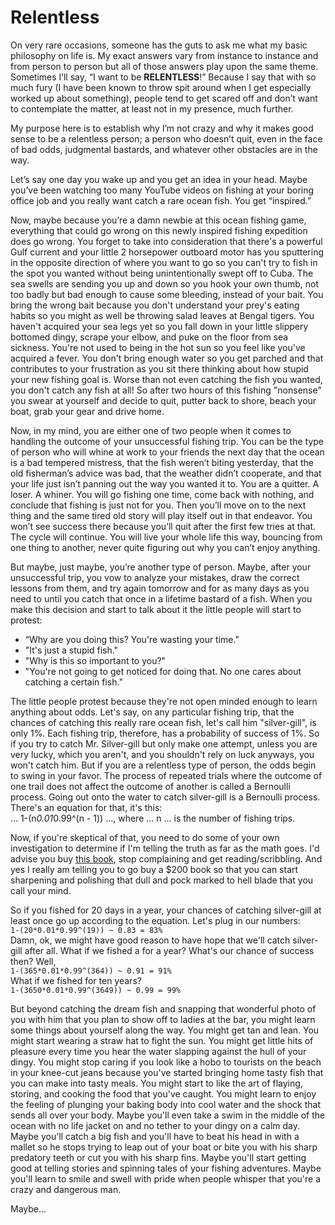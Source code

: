 # Relentless
On very rare occasions, someone has the guts to ask me what my basic philosophy on life is. My exact answers vary from instance to instance and from person to person but all of those answers play upon the same theme. Sometimes I’ll say, “I want to be **RELENTLESS**!” Because I say that with so much fury (I have been known to throw spit around when I get especially worked up about something), people tend to get scared off and don’t want to contemplate the matter, at least not in my presence, much further.

My purpose here is to establish why I’m not crazy and why it makes good sense to be a relentless person; a person who doesn’t quit, even in the face of bad odds, judgmental bastards, and whatever other obstacles are in the way.

Let’s say one day you wake up and you get an idea in your head. Maybe you’ve been watching too many YouTube videos on fishing at your boring office job and you really want catch a rare ocean fish. You get “inspired.”

Now, maybe because you’re a damn newbie at this ocean fishing game, everything that could go wrong on this newly inspired fishing expedition does go wrong. You forget to take into consideration that there's a powerful Gulf current and your little 2 horsepower outboard motor has you sputtering in the opposite direction of where you want to go so you can't try to fish in the spot you wanted without being unintentionally swept off to Cuba. The sea swells are sending you up and down so you hook your own thumb, not too badly but bad enough to cause some bleeding, instead of your bait. You bring the wrong bait because you don't understand your prey's eating habits so you might as well be throwing salad leaves at Bengal tigers. You haven't acquired your sea legs yet so you fall down in your little slippery bottomed dingy, scrape your elbow, and puke on the floor from sea sickness. You're not used to being in the hot sun so you feel like you've acquired a fever. You don't bring enough water so you get parched and that contributes to your frustration as you sit there thinking about how stupid your new fishing goal is. Worse than not even catching the fish you wanted, you don't catch any fish at all! So after two hours of this fishing "nonsense" you swear at yourself and decide to quit, putter back to shore, beach your boat, grab your gear and drive home.

Now, in my mind, you are either one of two people when it comes to handling the outcome of your unsuccessful fishing trip. You can be the type of person who will whine at work to your friends the next day that the ocean is a bad tempered mistress, that the fish weren’t biting yesterday, that the old fisherman’s advice was bad, that the weather didn’t cooperate, and that your life just isn’t panning out the way you wanted it to. You are a quitter. A loser. A whiner. You will go fishing one time, come back with nothing, and conclude that fishing is just not for you. Then you’ll move on to the next thing and the same tired old story will play itself out in that endeavor. You won’t see success there because you’ll quit after the first few tries at that. The cycle will continue. You will live your whole life this way, bouncing from one thing to another, never quite figuring out why you can’t enjoy anything.

But maybe, just maybe, you’re another type of person. Maybe, after your unsuccessful trip, you vow to analyze your mistakes, draw the correct lessons from them, and try again tomorrow and for as many days as you need to until you catch that once in a lifetime bastard of a fish. When you make this decision and start to talk about it the little people will start to protest:
* “Why are you doing this? You're wasting your time."
* "It's just a stupid fish."
* "Why is this so important to you?"
* "You're not going to get noticed for doing that. No one cares about catching a certain fish."

The little people protest because they're not open minded enough to learn anything about odds. Let's say, on any particular fishing trip, that the chances of catching this really rare ocean fish, let's call him "silver-gill", is only 1%. Each fishing trip, therefore, has a probability of success of 1%. So if you try to catch Mr. Silver-gill but only make one attempt, unless you are very lucky, which you aren't, and you shouldn't rely on luck anyways, you won't catch him. But if you are a relentless type of person, the odds begin to swing in your favor. The process of repeated trials where the outcome of one trail does not affect the outcome of another is called a Bernoulli process. Going out onto the water to catch silver-gill is a Bernoulli process. There's an equation for that, it's this:  
... 1-(n*0.01*0.99^(n - 1)) ..., where ... n ... is the number of fishing trips.

Now, if you're skeptical of that, you need to do some of your own investigation to determine if I'm telling the truth as far as the math goes. I'd advise you buy [this book](https://www.amazon.com/Probability-Statistics-Engineers-Scientists-Update/dp/0134115856), stop complaining and get reading/scribbling. And yes I really am telling you to go buy a $200 book so that you can start sharpening and polishing that dull and pock marked to hell blade that you call your mind.

So if you fished for 20 days in a year, your chances of catching silver-gill at least once go up according to the equation. Let's plug in our numbers:  
`1-(20*0.01*0.99^(19)) ~ 0.83 = 83%`  
Damn, ok, we might have good reason to have hope that we'll catch silver-gill after all. What if we fished a for a year? What's our chance of success then? Well,  
`1-(365*0.01*0.99^(364)) ~ 0.91 = 91%`  
What if we fished for ten years?  
`1-(3650*0.01*0.99^(3649)) ~ 0.99 = 99%`

But beyond catching the dream fish and snapping that wonderful photo of you with him that you plan to show off to ladies at the bar, you might learn some things about yourself along the way. You might get tan and lean. You might start wearing a straw hat to fight the sun. You might get little hits of pleasure every time you hear the water slapping against the hull of your dingy. You might stop caring if you look like a hobo to tourists on the beach in your knee-cut jeans because you've started bringing home tasty fish that you can make into tasty meals. You might start to like the art of flaying, storing, and cooking the food that you've caught. You might learn to enjoy the feeling of plunging your baking body into cool water and the shock that sends all over your body. Maybe you'll even take a swim in the middle of the ocean with no life jacket on and no tether to your dingy on a calm day. Maybe you'll catch a big fish and you'll have to beat his head in with a mallet so he stops trying to leap out of your boat or bite you with his sharp predatory teeth or cut you with his sharp fins. Maybe you'll start getting good at telling stories and spinning tales of your fishing adventures. Maybe you'll learn to smile and swell with pride when people whisper that you're a crazy and dangerous man.

Maybe...

<script src='https://cdnjs.cloudflare.com/ajax/libs/mathjax/2.7.5/MathJax.js?config=AM_CHTML' async></script>
